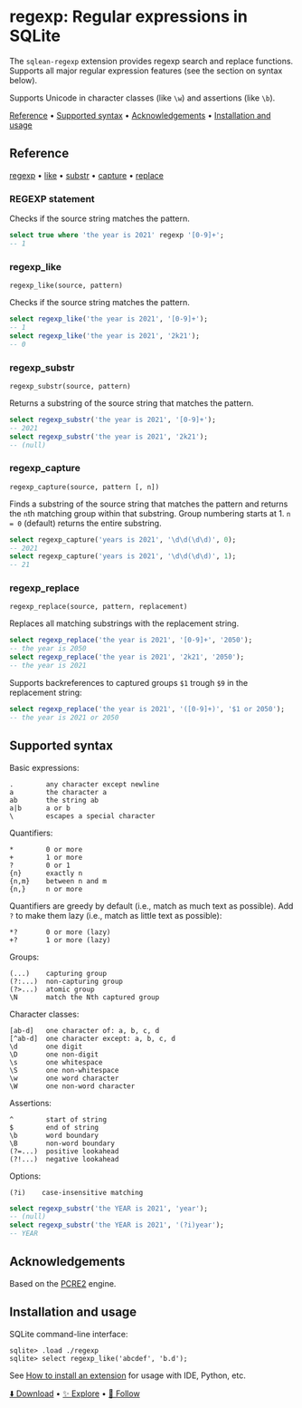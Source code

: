 # regexp: Regular expressions in SQLite

The `sqlean-regexp` extension provides regexp search and replace functions. Supports all major regular expression features (see the section on syntax below).

Supports Unicode in character classes (like `\w`) and assertions (like `\b`).

[Reference](#reference) •
[Supported syntax](#supported-syntax) •
[Acknowledgements](#acknowledgements) •
[Installation and usage](#installation-and-usage)

## Reference

[regexp](#regexp-statement) •
[like](#regexp_like) •
[substr](#regexp_substr) •
[capture](#regexp_capture) •
[replace](#regexp_replace)

### REGEXP statement

Checks if the source string matches the pattern.

```sql
select true where 'the year is 2021' regexp '[0-9]+';
-- 1
```

### regexp_like

```text
regexp_like(source, pattern)
```

Checks if the source string matches the pattern.

```sql
select regexp_like('the year is 2021', '[0-9]+');
-- 1
select regexp_like('the year is 2021', '2k21');
-- 0
```

### regexp_substr

```text
regexp_substr(source, pattern)
```

Returns a substring of the source string that matches the pattern.

```sql
select regexp_substr('the year is 2021', '[0-9]+');
-- 2021
select regexp_substr('the year is 2021', '2k21');
-- (null)
```

### regexp_capture

```text
regexp_capture(source, pattern [, n])
```

Finds a substring of the source string that matches the pattern and returns the `n`th matching group within that substring. Group numbering starts at 1. `n = 0` (default) returns the entire substring.

```sql
select regexp_capture('years is 2021', '\d\d(\d\d)', 0);
-- 2021
select regexp_capture('years is 2021', '\d\d(\d\d)', 1);
-- 21
```

### regexp_replace

```text
regexp_replace(source, pattern, replacement)
```

Replaces all matching substrings with the replacement string.

```sql
select regexp_replace('the year is 2021', '[0-9]+', '2050');
-- the year is 2050
select regexp_replace('the year is 2021', '2k21', '2050');
-- the year is 2021
```

Supports backreferences to captured groups `$1` trough `$9` in the replacement string:

```sql
select regexp_replace('the year is 2021', '([0-9]+)', '$1 or 2050');
-- the year is 2021 or 2050
```

## Supported syntax

Basic expressions:

```
.        any character except newline
a        the character a
ab       the string ab
a|b      a or b
\        escapes a special character
```

Quantifiers:

```
*        0 or more
+        1 or more
?        0 or 1
{n}      exactly n
{n,m}    between n and m
{n,}     n or more
```

Quantifiers are greedy by default (i.e., match as much text as possible). Add `?` to make them lazy (i.e., match as little text as possible):

```
*?       0 or more (lazy)
+?       1 or more (lazy)
```

Groups:

```
(...)    capturing group
(?:...)  non-capturing group
(?>...)  atomic group
\N       match the Nth captured group
```

Character classes:

```
[ab-d]   one character of: a, b, c, d
[^ab-d]  one character except: a, b, c, d
\d       one digit
\D       one non-digit
\s       one whitespace
\S       one non-whitespace
\w       one word character
\W       one non-word character
```

Assertions:

```
^        start of string
$        end of string
\b       word boundary
\B       non-word boundary
(?=...)  positive lookahead
(?!...)  negative lookahead
```

Options:

```
(?i)    case-insensitive matching
```

```sql
select regexp_substr('the YEAR is 2021', 'year');
-- (null)
select regexp_substr('the YEAR is 2021', '(?i)year');
-- YEAR
```

## Acknowledgements

Based on the [PCRE2](https://github.com/pcre2project/pcre2) engine.

## Installation and usage

SQLite command-line interface:

```
sqlite> .load ./regexp
sqlite> select regexp_like('abcdef', 'b.d');
```

See [How to install an extension](install.md) for usage with IDE, Python, etc.

[⬇️ Download](https://github.com/nalgeon/sqlean/releases/latest) •
[✨ Explore](https://github.com/nalgeon/sqlean) •
[🚀 Follow](https://antonz.org/subscribe/)
